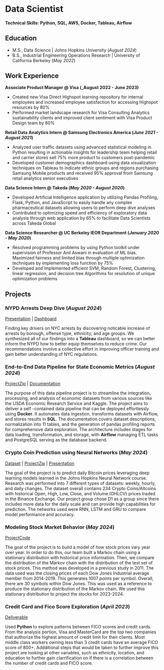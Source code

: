 # Data Scientist

#### Technical Skills: Python, SQL, AWS, Docker, Tableau, Airflow

## Education
- M.S., Data Science	| Johns Hopkins University (_August 2024_)	 			        		
- B.S., Industrial Engineering Operations Research | University of California Berkeley (_May 2022_)

## Work Experience
**Associate Product Manager @ Visa (_August 2022 - June 2023)**
- Created new Visa Direct Highspot learning repository for internal employees and increased employee satisfaction for accessing Highspot resources by 80%
- Performed market landscape research for Visa Consulting Analytics sustainability clients and improved client sentiment with Visa Product Design team by 80%

**Retail Data Analytics Intern @ Samsung Electronics America (_June 2021 - August 2021_)**
- Analyzed user traffic datasets using advanced statistical modeling in Python resulting in actionable insights for leadership team helping retail and carrier stores sell 75% more product to customers post-pandemic
- Developed customer demographics dashboard using data visualization techniques on Tableau to indicate ethnic groups and regions purchasing Samsung Mobile products and received 95% approval from Samsung retail analytics senior executives

**Data Science Intern @ Takeda (_May 2020 - August 2020_)**
- Developed Artificial Intelligence application by utilizing Pandas Profiling, Flask, Python, and JavaScript to easily handle any complex pharmaceutical datasets allowing users to perform deep dive analyses
- Contributed to optimizing speed and efficiency of exploratory data analysis through web application by 65% to facilitate Data Scientists across Takeda Global

**Data Science Researcher @ UC Berkeley IEOR Department (_January 2020 - May 2020_)**
- Resolved programming problems by using Python toolkit under supervision of Professor Anil Aswani in evaluation of ML bias. Maximized fairness and limited bias through multiple optimization techniques by implementing loss function by 75%
- Developed and implemented efficient SVM, Random Forest, Clustering, linear regression, and decision tree Algorithms for resolution of unique optimization problems

## Projects
### NYPD Arrests Deep Dive (_August 2024_)
[Presentation](https://drive.google.com/file/d/1NDojpCKFzszMLg_TfjAVSuB4iKruAN0T/view?usp=sharing) |
[Dashboard](https://prod-useast-b.online.tableau.com/t/datapatternsandrepresentationsspring2024/views/NYPDArrestsDashboard/Dashboard1)

Finding key drivers on NYC arrests by discovering noticable increase of arrests by borough, offense type, ethnicity, and age groups. We synthesized all of our findings into a **Tableau** dashboard, so we can better inform the NYPD how to better equip themselves to reduce crime. Our recommendations involve a collective effort in improving officer training and gain better understanding of NYC regulations. 

### End-to-End Data Pipeline for State Economic Metrics (_August 2024_)
[ProjectZip](https://drive.google.com/file/d/1LhRFiPbAZLURcl7AU4CpKCHou0HSRxYF/view?usp=sharing) | [Documentation](https://drive.google.com/file/d/1Uj8wresM191eU_76C5pcWprG90o5tnTr/view?usp=sharing)

The purpose of this data pipeline project is to streamline the integration, processing, and analysis of economic datasets from various sources like the USDA Economic Research Service and Kaggle. The project aims to deliver a self -contained data pipeline that can be deployed effortlessly using **Docker**. It automates data ingestion, transforms datasets with Airflow, and stores results in **SQL**. The documentation covers dataset descriptions, normalization into 11 tables, and the generation of pandas profiling reports for comprehensive data exploration. The architecture includes stages for data loading, transformation, and storage, with **Airflow** managing ETL tasks and PostgreSQL serving as the database backend.

### Crypto Coin Prediction using Neural Networks (_May 2024_)
[Dataset](https://www.kaggle.com/datasets/olegshpagin/crypto-coins-prices-ohlcv) | [ProjectZip](https://drive.google.com/file/d/1sNN--vGXtgjKwL6jPsQBAvSiKlCBXa6d/view?usp=sharing) | [Presentation](https://docs.google.com/presentation/d/1P0VGm3m4luplThVDgFFC4JXrKGQ8wsWX/edit?usp=sharing&ouid=107641025095273989713&rtpof=true&sd=true)

The goal of the project is to predict daily Bitcoin prices leveraging deep learning models learned in the Johns Hopkins Neural Network course. Research was performed into 7 different types of datasets: weekly, hourly, and daily changes. The dataset overall contains 234 Crypto Coins/Altcoins with historical Open, High, Low, Close, and Volume (OHLCV) prices traded in the Binance Exchange. 
Our project group chose D1 as a group since there includes more data for the daily scale and can provide high capabilities for prediction. The networks used were RNN, LSTM and GRU to compare model performance and accuracy. 


### Modeling Stock Market Behavior (_May 2024_)
[ProjectCode]([https://www.kaggle.com/datasets/olegshpagin/crypto-coins-prices-ohlcv](https://github.com/arag1/Stock-Price-Markov-Model))

The goal of the project is to build a model of how stock prices vary year over year. In order to do this, our team built a Markov chain using a stationary distribution with historical price information. Then, we compare the distribution of the Markov chain with the distribution of the test set of stock prices. This method was developed in a previous study in 2011.  The data used was the closing prices of each Dow Jones Industrial average member from 2014-2019. This generates 1007 points per symbol. Overall, there are 30 symbols within Dow Jones. This was used as a reference to produce the stationary distribution of the Markov chain. We used this stationary distribution to project the stocks for 2023-2024.

### Credit Card and Fico Score Exploration (_April 2023_)
[Deliverable](https://drive.google.com/file/d/1sADmVuHuSJw_7KzKdRz-C0D_lLVpEXWP/view?usp=drive_link)

Used **Python** to explore patterns between FICO scores and credit cards. From the analysis portion, Visa and MasterCard are the top two companies that authorize the highest amount of credit limit for their clients. Most middle class workers owning less than 3 credit cards have an average FICO score of 800+. Addditional steps that would be taken to further improve this project are looking at other variables, such as ethnicity, location, and education to further gain clarrification on if there is a correlation between the number of credit cards and FICO score.




